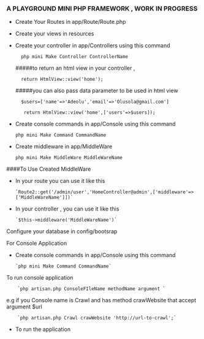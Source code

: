 ### A PLAYGROUND MINI PHP FRAMEWORK , WORK IN PROGRESS

* Create Your Routes in app/Route/Route.php

* Create your views in resources

* Create your controller in app/Controllers using this command 

        php mini Make Controller ControllerName
    
    #####to return an html view in your controller , 
    
        return HtmlView::view('home');
    
    #####you can also pass data parameter to be used in html view 
    
        $users=['name'=>'Adeolu','email'=>'Olusola@gmail.com']
   
         return HtmlView::view('home',['users'=>$users]);
    
* Create console commands in app/Console using this command 

    `php mini Make Command CommandName`
    
* Create middleware in app/MiddleWare 

    `php mini Make MiddleWare MiddleWareName`
    
####To Use Created MiddleWare 
   
   * In your route you can use it like this
   
         `Route2::get('/admin/user','HomeController@admin',['middleware'=>['MiddleWareName']])`
   
   * In your controller , you can use it like this
   
         `$this->middleware('MiddleWareName')`

Configure your database in config/bootsrap

For Console Application 

* Create console commands in app/Console using this command 

      `php mini Make Command CommandName`

To run console application

        `php artisan.php ConsoleFIleName methodName argument `

e.g if you Console name is Crawl and has method crawWebsite that accept argument $url

        `php artisan.php Crawl crawWebsite 'http://url-to-crawl';`

* To run the application 
